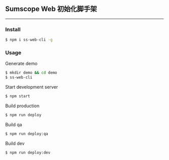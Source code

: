 ## Sumscope Web 初始化脚手架

---

### Install 
```bash
$ npm i ss-web-cli -g
```

### Usage

Generate demo 

```bash
$ mkdir demo && cd demo
$ ss-web-cli
```

Start development server
```bash
$ npm start
```

Build production
```bash
$ npm run deploy
```

Build qa
```bash
$ npm run deploy:qa
```

Build dev
```bash
$ npm run deploy:dev
```

